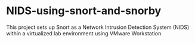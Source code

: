 # NIDS-using-snort-and-snorby
This project sets up Snort as a Network Intrusion Detection System (NIDS) within a virtualized lab environment using VMware Workstation.

